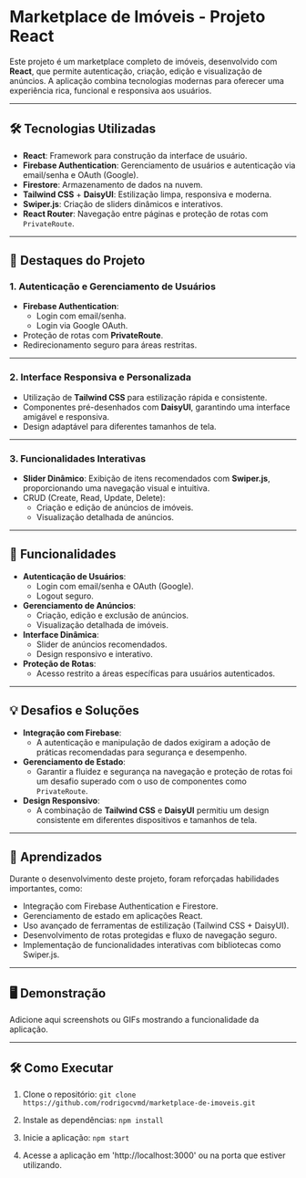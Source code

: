 # Marketplace de Imóveis - Projeto React

Este projeto é um marketplace completo de imóveis, desenvolvido com **React**, que permite autenticação, criação, edição e visualização de anúncios. A aplicação combina tecnologias modernas para oferecer uma experiência rica, funcional e responsiva aos usuários.

---

## 🛠️ Tecnologias Utilizadas

- **React**: Framework para construção da interface de usuário.
- **Firebase Authentication**: Gerenciamento de usuários e autenticação via email/senha e OAuth (Google).
- **Firestore**: Armazenamento de dados na nuvem.
- **Tailwind CSS** + **DaisyUI**: Estilização limpa, responsiva e moderna.
- **Swiper.js**: Criação de sliders dinâmicos e interativos.
- **React Router**: Navegação entre páginas e proteção de rotas com `PrivateRoute`.

---

## 🌟 Destaques do Projeto

### 1. **Autenticação e Gerenciamento de Usuários**
- **Firebase Authentication**:
  - Login com email/senha.
  - Login via Google OAuth.
- Proteção de rotas com **PrivateRoute**.
- Redirecionamento seguro para áreas restritas.

---

### 2. **Interface Responsiva e Personalizada**
- Utilização de **Tailwind CSS** para estilização rápida e consistente.
- Componentes pré-desenhados com **DaisyUI**, garantindo uma interface amigável e responsiva.
- Design adaptável para diferentes tamanhos de tela.

---

### 3. **Funcionalidades Interativas**
- **Slider Dinâmico**: Exibição de itens recomendados com **Swiper.js**, proporcionando uma navegação visual e intuitiva.
- CRUD (Create, Read, Update, Delete):
  - Criação e edição de anúncios de imóveis.
  - Visualização detalhada de anúncios.

---

## 🚀 Funcionalidades

- **Autenticação de Usuários**:
  - Login com email/senha e OAuth (Google).
  - Logout seguro.
- **Gerenciamento de Anúncios**:
  - Criação, edição e exclusão de anúncios.
  - Visualização detalhada de imóveis.
- **Interface Dinâmica**:
  - Slider de anúncios recomendados.
  - Design responsivo e interativo.
- **Proteção de Rotas**:
  - Acesso restrito a áreas específicas para usuários autenticados.

---

## 💡 Desafios e Soluções

- **Integração com Firebase**:
  - A autenticação e manipulação de dados exigiram a adoção de práticas recomendadas para segurança e desempenho.
- **Gerenciamento de Estado**:
  - Garantir a fluidez e segurança na navegação e proteção de rotas foi um desafio superado com o uso de componentes como `PrivateRoute`.
- **Design Responsivo**:
  - A combinação de **Tailwind CSS** e **DaisyUI** permitiu um design consistente em diferentes dispositivos e tamanhos de tela.

---

## 📝 Aprendizados

Durante o desenvolvimento deste projeto, foram reforçadas habilidades importantes, como:
- Integração com Firebase Authentication e Firestore.
- Gerenciamento de estado em aplicações React.
- Uso avançado de ferramentas de estilização (Tailwind CSS + DaisyUI).
- Desenvolvimento de rotas protegidas e fluxo de navegação seguro.
- Implementação de funcionalidades interativas com bibliotecas como Swiper.js.

---

## 🖥️ Demonstração

Adicione aqui screenshots ou GIFs mostrando a funcionalidade da aplicação.

---

## 🛠️ Como Executar

1. Clone o repositório:
   `git clone https://github.com/rodrigocvmd/marketplace-de-imoveis.git`

2. Instale as dependências:
   `npm install`

3. Inicie a aplicação:
   `npm start`

4. Acesse a aplicação em 'http://localhost:3000' ou na porta que estiver utilizando.
   
